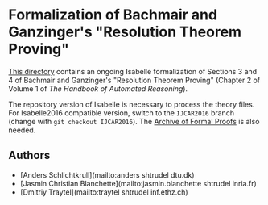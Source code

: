 # Formalization of Bachmair and Ganzinger's "Resolution Theorem Proving" #

[This directory](https://bitbucket.org/isafol/isafol/src/master/Bachmair_Ganzinger/) contains an ongoing Isabelle formalization of Sections 3 and 4 of Bachmair and Ganzinger's "Resolution Theorem Proving" (Chapter 2 of Volume 1 of _The Handbook of Automated Reasoning_).

The repository version of Isabelle is necessary to process the theory files. For Isabelle2016 compatible version,  switch to the ``IJCAR2016`` branch (change with  ``git checkout IJCAR2016``). The [Archive of Formal Proofs](http://afp.sourceforge.net/) is also needed.

## Authors ##

* [Anders Schlichtkrull](mailto:anders shtrudel dtu.dk)
* [Jasmin Christian Blanchette](mailto:jasmin.blanchette shtrudel inria.fr)
* [Dmitriy Traytel](mailto:traytel shtrudel inf.ethz.ch)
